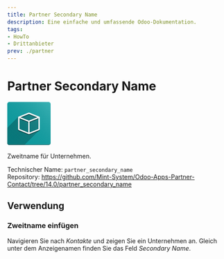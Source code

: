 ```yaml
---
title: Partner Secondary Name
description: Eine einfache und umfassende Odoo-Dokumentation.
tags:
- HowTo
- Drittanbieter
prev: ./partner
---
```

# Partner Secondary Name
![](attachments/icon_oms_box.png)

Zweitname für Unternehmen.

Technischer Name: `partner_secondary_name`\
Repository: <https://github.com/Mint-System/Odoo-Apps-Partner-Contact/tree/14.0/partner_secondary_name>

## Verwendung

### Zweitname einfügen

Navigieren Sie nach *Kontakte* und zeigen Sie ein Unternehmen an. Gleich unter dem Anzeigenamen finden Sie das Feld *Secondary Name*.